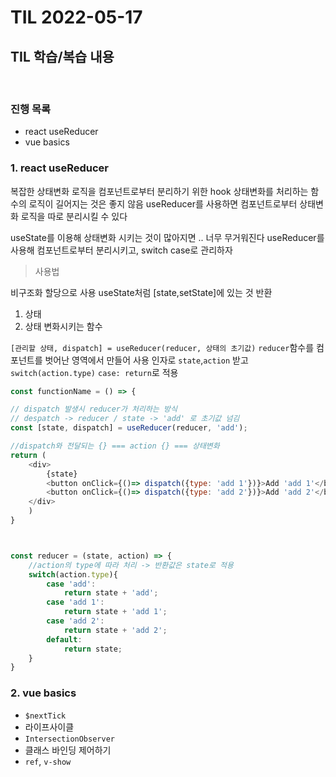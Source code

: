 # TIL 2022-05-17

## TIL 학습/복습 내용

<br>

### 진행 목록

- react useReducer
- vue basics



### 1. react useReducer

복잡한 상태변화 로직을 컴포넌트로부터 분리하기 위한 hook
상태변화를 처리하는 함수의 로직이 길어지는 것은 좋지 않음
useReducer를 사용하면 컴포넌트로부터 상태변화 로직을 따로 분리시킬 수 있다

useState를 이용해 상태변화 시키는 것이 많아지면 .. 너무 무거워진다
useReducer를 사용해 컴포넌트로부터 분리시키고, switch case로 관리하자

> 사용법

비구조화 할당으로 사용
useState처럼 [state,setState]에 있는 것 반환
1. 상태
2. 상태 변화시키는 함수

`[관리할 상태, dispatch] = useReducer(reducer, 상태의 초기값)`
`reducer`함수를 컴포넌트를 벗어난 영역에서 만들어 사용
인자로 `state`,`action` 받고 `switch(action.type)` `case: return`로 적용

```js
const functionName = () => {

// dispatch 발생시 reducer가 처리하는 방식
// despatch -> reducer / state -> 'add' 로 초기값 넘김
const [state, dispatch] = useReducer(reducer, 'add');

//dispatch와 전달되는 {} === action {} === 상태변화
return (
    <div>
        {state}    
        <button onClick={()=> dispatch({type: 'add 1'})}>Add 'add 1'</button>
        <button onClick={()=> dispatch({type: 'add 2'})}>Add 'add 2'</button>
    </div>
    )
}



const reducer = (state, action) => {
    //action의 type에 따라 처리 -> 반환값은 state로 적용
    switch(action.type){
        case 'add':
            return state + 'add';
        case 'add 1':
            return state + 'add 1';
        case 'add 2':
            return state + 'add 2';
        default:
            return state;
    }
}

```


### 2. vue basics

- `$nextTick`
- 라이프사이클
- `IntersectionObserver`
- 클래스 바인딩 제어하기
- `ref`, `v-show`







